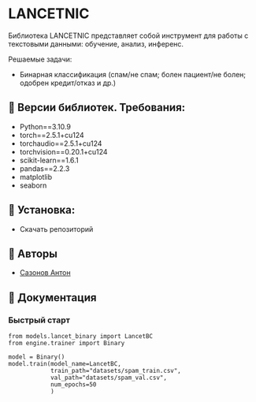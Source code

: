 # LANCETNIC 

Библиотека LANCETNIC представляет собой инструмент для работы с текстовыми данными: обучение, анализ, инференс.

Решаемые задачи:
- Бинарная классификация (спам/не спам; болен пациент/не болен; одобрен кредит/отказ и др.)


## 🔑 Версии библиотек. Требования:

- Python==3.10.9
- torch==2.5.1+cu124
- torchaudio==2.5.1+cu124
- torchvision==0.20.1+cu124
- scikit-learn==1.6.1
- pandas==2.2.3
- matplotlib
- seaborn



## 🚀 Установка:

- Скачать репозиторий



## 👥 Авторы

- [Сазонов Антон](https://github.com/Lancet52)


## 📄 Документация
### Быстрый старт
```
from models.lancet_binary import LancetBC
from engine.trainer import Binary

model = Binary()
model.train(model_name=LancetBC,
            train_path="datasets/spam_train.csv",
            val_path="datasets/spam_val.csv",
            num_epochs=50
            )
```